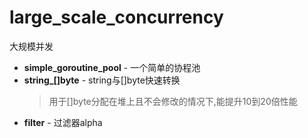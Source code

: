 # large_scale_concurrency

大规模并发

- **simple_goroutine_pool** - 一个简单的协程池
- **string_[]byte** - string与[]byte快速转换
  > 用于[]byte分配在堆上且不会修改的情况下,能提升10到20倍性能
- **filter** - 过滤器alpha